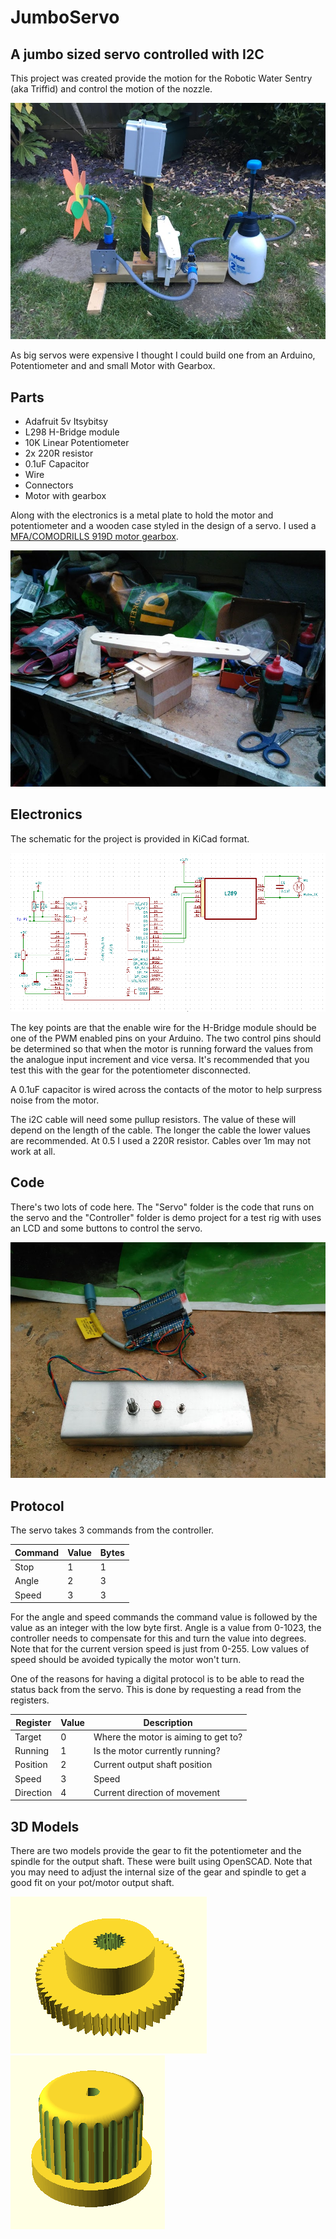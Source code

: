 # JumboServo
## A jumbo sized servo controlled with I2C

This project was created provide the motion for the Robotic Water Sentry (aka Triffid) and control the motion of the nozzle. 

![Squirting water game](Game2.jpg "Squirting water game")

As big servos were expensive I thought I could build one from an Arduino, Potentiometer and and small Motor with Gearbox.

## Parts

* Adafruit 5v Itsybitsy
* L298 H-Bridge module
* 10K Linear Potentiometer
* 2x 220R resistor
* 0.1uF Capacitor
* Wire
* Connectors
* Motor with gearbox

Along with the electronics is a metal plate to hold the motor and potentiometer and a wooden case styled in the design of a servo. I used a [MFA/COMODRILLS 919D motor gearbox](https://www.mfacomodrills.com/gearboxes/919d_series.html).

![Servo Case](ServoCase.jpg "Servo Case")

## Electronics

The schematic for the project is provided in KiCad format.

![Schematic](Schematic/ServoDiagram.png "Servo Diagram")

The key points are that the enable wire for the H-Bridge module should be one of the PWM enabled pins on your Arduino. The two control pins should be determined so that when the motor is running forward the values from the analogue input increment and vice versa. It's recommended that you test this with the gear for the potentiometer disconnected.

A 0.1uF capacitor is wired across the contacts of the motor to help surpress noise from the motor.

The i2C cable will need some pullup resistors. The value of these will depend on the length of the cable. The longer the cable the lower values are recommended. At 0.5 I used a 220R resistor. Cables over 1m may not work at all.

## Code

There's two lots of code here. The "Servo" folder is the code that runs on the servo and the "Controller" folder is demo project for a test rig with uses an LCD and some buttons to control the servo.

![Test Rig](TestRig.jpg "Test Rig")

## Protocol

The servo takes 3 commands from the controller.

|Command|Value|Bytes|
|---|---|---|
|Stop |1|1|
|Angle|2|3|
|Speed|3|3|

For the angle and speed commands the command value is followed by the value as an integer with the low byte first. Angle is a value from 0-1023, the controller needs to compensate for this and turn the value into degrees. Note that for the current version speed is just from 0-255. Low values of speed should be avoided typically the motor won't turn.

One of the reasons for having a digital protocol is to be able to read the status back from the servo. This is done by requesting a read from the registers.

|Register|Value|Description|
|---|---|---|
|Target|0|Where the motor is aiming to get to?|
|Running|1|Is the motor currently running?|
|Position|2|Current output shaft position|
|Speed|3|Speed|
|Direction|4|Current direction of movement|


## 3D Models

There are two models provide the gear to fit the potentiometer and the spindle for the output shaft. These were built using OpenSCAD. Note that you may need to adjust the internal size of the gear and spindle to get a good fit on your pot/motor output shaft.

![Servo Gear](3DModels/ServoGear.png) ![Servo Spindle](3DModels/ServoSpindle.png)